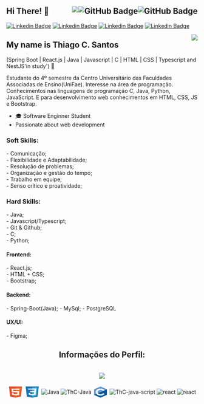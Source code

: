 ## Hi There! 👋<img align="right" src="https://img.shields.io/github/stars/Thiago-CSantos?label=Stars&style=social" alt="GitHub Badge"> <a href="https://github.com/Thiago-CSantos?tab=followers"><img align="right" src="https://img.shields.io/github/followers/Thiago-CSantos?label=Followers&style=social" alt="GitHub Badge"></a> <a href="https://github.com/Thiago-CSantos">  <img align="right" src="https://komarev.com/ghpvc/?username=Thiago-CSantos"></a>

  [![Linkedin Badge](https://img.shields.io/badge/-Instagram-%23E4405F?style=for-the-badge&logo=instagram&logoColor=white&color=8A2BE2)](https://www.instagram.com/__thcx.y__/)
  [![Linkedin Badge](https://img.shields.io/badge/Gmail-D14836?style=for-the-badge&logo=gmail&logoColor=white&color=8A2BE2)](mailto:thiagocarretero433@gmail.com)
  [![Linkedin Badge](https://img.shields.io/badge/-LinkedIn-%230077B5?style=for-the-badge&logo=linkedin&color=8A2BE2)](https://www.linkedin.com/in/thiago-santos-thc/)
  [![Linkedin Badge](https://img.shields.io/badge/-Website-6633cc?style=for-the-badge&logo=Me&logoColor=white&color=8A2BE2&link=https://www.fernandakipper.com/)](https://portifolio-thiago-santos.netlify.app/)

<img align="right" src="https://github-readme-stats.vercel.app/api/top-langs/?username=Thiago-CSantos&langs_count=8&theme=midnight-purple" />

## My name is Thiago C. Santos
(Spring Boot | React.js | Java | Javascript | C | HTML | CSS | Typescript and NestJS'in study') 🚀

Estudante do 4º semestre da Centro Universitário das Faculdades Associadas de Ensino(UniFae). Interesse na área de programação.<br> Conhecimentos nas linguagens de programação C, Java, Python, JavaScript. E para desenvolvimento web conhecimentos em HTML, CSS, JS e Bootstrap.
- 🎓 Software Enginner Student
- Passionate about web development
        
<h3><b>Soft Skills:</b></h3>
- Comunicação; <br>
- Flexibilidade e Adaptabilidade; <br>
- Resolução de problemas;<br>
- Organização e gestão do tempo;<br>
- Trabalho em equipe;<br>
- Senso crítico e proatividade;<br>

<h3><b>Hard Skills:</b></h3>
- Java;<br>
- Javascript/Typescript;<br>
- Git & Github;<br>
- C;<br>
- Python;<br>

<h4><b>Frontend:</b></h4> 
      - React.js;<br>
      - HTML + CSS;<br>
      - Bootstrap;<br>

<h4><b>Backend:</b></h4>
      - Spring-Boot(Java);
      - MySql;
      - PostgreSQL

<h4><b>UX/UI:</b></h4>
      - Figma;
</p>
<section align="center">
  <h2 align="center"> Informações do Perfil:</h2>
</section>
      <br>

<div align="center">
<img height="180em" src="https://github-readme-stats.vercel.app/api?username=Thiago-CSantos&show_icons=true&theme=midnight-purple&include_all_commits=true&count_private=true"/>
</div>
  <div align="center" style="display: inline_block"><br>
  <img align="center" alt="ThC-HTML" height="30" width="40" src="https://raw.githubusercontent.com/devicons/devicon/master/icons/html5/html5-original.svg">
  <img align="center" alt="ThC-CSS" height="30" width="40" src="https://raw.githubusercontent.com/devicons/devicon/master/icons/css3/css3-original.svg">
  <img align="center" alt="Java" height="30" width="40" src="https://cdn.jsdelivr.net/gh/devicons/devicon/icons/javascript/javascript-original.svg">
  <img align="center" alt="ThC-Java" height="30" width="40" src="https://cdn.jsdelivr.net/gh/devicons/devicon/icons/java/java-original.svg">
  <img align="center" alt="ThC-C" height="30" width="40" src="https://raw.githubusercontent.com/devicons/devicon/master/icons/c/c-original.svg">
  <img align="center" alt="ThC-java-script" height="30" width="40" src="https://cdn.jsdelivr.net/gh/devicons/devicon/icons/react/react-original.svg">
  <img align="center" alt="react" height="30" width="40" src="https://cdn.jsdelivr.net/gh/devicons/devicon/icons/figma/figma-original.svg">
  <img align="center" alt="react" height="30" width="40" src="https://cdn.jsdelivr.net/gh/devicons/devicon/icons/python/python-original.svg">
</div>

<!-- 
<section align="center">
   <h2>Linguagens/Frameworks e Ferramentas:</h2>
   <p>Estas são as linguagens e as ferramentas que estou em aprendizado no momento, Você poderá navegar pelos repositórios de acordo com a tecnologia e os projetos que foram criados no processo de aprendizado de cada linguagem ou framework ...</p><br><br>

<table align="center" border="10px" >
      <tr>
            <td><img  height="200em" src="https://github.com/LeandroDukievicz/CERTIFICATES/blob/main/certificate-icon.gif" target="_blank"></td> 
            <td><p>Estou sempre me atualizando e aprendendo continuamente novas tecnologias,<br> e caso queira conferir um poucos dos cursos ao qual já passei,<br> é so clicar ao lado, ou conferir os projetos de acordo com <br>a linguagem ou framework logo abaixo !</p></td>
             <td><a href="https://github.com/LeandroDukievicz/CERTIFICATES"><i><strong>Confira Aqui!</i></strong></a></td> 
      </tr>
</table>      
      
<table align="center" border="5px" >
      <tr>
            <td><img height ="100em"src="https://cdn.jsdelivr.net/gh/devicons/devicon/icons/css3/css3-original-wordmark.svg" /></td> 
             <td><a href="https://github.com/LeandroDukievicz/First_Projects"><i><strong>1-First Projects</i></strong></a></td>
             <td><a href="https://github.com/LeandroDukievicz/DoctorPinguimPortifolio"><i><strong>2-Dr. Pinguim</i></strong></a></td>
             <td><a href="https://github.com/LeandroDukievicz/Mod52_frontend"><i><strong>3 - Mod 52-Front End</i></strong></a></td> 
             <td><a href="https://github.com/LeandroDukievicz/clone-homepage-instagram"><i><strong>4-Clone Home P. Instagram <i></strong></a></td> 
             <td><a href="https://github.com/LeandroDukievicz/css-html-agencia"><i><strong>5-Projeto Agência</i></strong></a></td>      
      </tr>
</table>      
        
<table align="center" border="5px" >
      <tr>
            <td><img height ="100em"src="https://cdn.jsdelivr.net/gh/devicons/devicon/icons/php/php-original.svg" /></td> 
             <td ><a href="https://github.com/LeandroDukievicz/php-lessons"><i><strong>&nbsp;&nbsp;&nbsp;&nbsp;&nbsp;&nbsp;&nbsp;&nbsp;1 - Repositório - Php Lessons&nbsp;&nbsp;&nbsp;&nbsp;&nbsp;&nbsp;&nbsp;&nbsp;&nbsp; </i></strong></a></td>
             <td><a href="https://github.com/LeandroDukievicz/back-end-1"><i><strong>&nbsp;&nbsp;&nbsp;&nbsp;&nbsp;2 - Módulo Fac - Back End 01&nbsp;&nbsp;&nbsp;&nbsp;&nbsp;&nbsp;</i></strong></a></td> 
      </tr>
</table>        
                
<table align="center" border="5px" >
      <tr>
            <td><img height ="100em"src="https://cdn.jsdelivr.net/gh/devicons/devicon/icons/sass/sass-original.svg" /></td> 
             <td><a href="https://github.com/LeandroDukievicz/sass-project-agency"><i><strong> 1 - Projeto  Agência</i></strong></a></td>
             <td><a href="https://github.com/LeandroDukievicz/sass-project-electrum"><i><strong> 2 - Projeto  E-Commerce Electrum</i></strong></a></td>
             <td><a href="https://github.com/LeandroDukievicz/sass-project-agency"><i><strong> 3 - Projeto  Agência</a></i></strong></td> 
      </tr>
</table>
      
<table align="center" border="5px" >
      <tr>
            <td><img height ="100em"src="https://cdn.jsdelivr.net/gh/devicons/devicon/icons/bootstrap/bootstrap-plain-wordmark.svg" /></td> 
             <td><a href="https://github.com/LeandroDukievicz/bootstrap-urban-arts"><i><strong>1 - Projeto Artes Urbanas </i></strong></a></td>
             <td><a href="#"><i><strong>2 - Projeto</i></strong></a></td>
             <td><a href="#"><i><strong>3 - Projeto </i></strong></a></td> 
      </tr>
</table> -->

  
<!--
<div align="center">
  <a href="https://github.com/Thiago-CSantos">
  <img height="180em" src="https://github-readme-stats.vercel.app/api?username=Thiago-CSantos&show_icons=true&theme=midnight-purple&include_all_commits=true&count_private=true"/>
  <img height="180em" src="https://github-readme-stats.vercel.app/api/top-langs/?username=Thiago-CSantos&layout=compact&langs_count=7&theme=midnight-purple"/>
</div>
  <div style="display: inline_block"><br>
  <img align="center" alt="ThC-HTML" height="30" width="40" src="https://raw.githubusercontent.com/devicons/devicon/master/icons/html5/html5-original.svg">
  <img align="center" alt="ThC-CSS" height="30" width="40" src="https://raw.githubusercontent.com/devicons/devicon/master/icons/css3/css3-original.svg">
  <img align="center" alt="ThC-C++" height="30" width="40" src="https://cdn-icons-png.flaticon.com/512/6132/6132222.png">
  <img align="center" alt="ThC-ASP" height="30" width="40" src="https://pics.freeicons.io/uploads/icons/png/14621971553750220-512.png">
  <img align="center" alt="ThC-Java" height="30" width="40" src="https://cdn.jsdelivr.net/gh/devicons/devicon/icons/java/java-original.svg">
  
</div>
  
  ##
  
  
  <div> 
  <a href="https://www.instagram.com/__thcx.y__/" target="_blank"><img src="https://img.shields.io/badge/-Instagram-%23E4405F?style=for-the-badge&logo=instagram&logoColor=white" target="_blank"></a>
  <a href = "mailto:thiagocarretero433@gmail.com"><img src="https://img.shields.io/badge/Gmail-D14836?style=for-the-badge&logo=gmail&logoColor=white" target="_blank"></a>
  <a href="https://www.linkedin.com/in/thiago-santos-thc/" target="_blank"><img  src="https://img.shields.io/badge/-LinkedIn-%230077B5?style=for-the-badge&logo=linkedin&logoColor=white" target="_blank"></a>
    
</div>
-->
